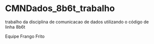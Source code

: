# CMNDados_8b6t_trabalho

trabalho da disciplina de comunicacao de dados utilizando o código de linha 8b6t

Equipe Frango Frito
